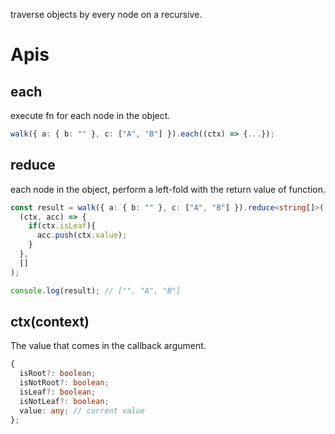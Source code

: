 traverse objects by every node on a recursive.

# Apis

## each

execute fn for each node in the object.

```ts
walk({ a: { b: "" }, c: ["A", "B"] }).each((ctx) => {...});
```

## reduce

each node in the object, perform a left-fold with the return value of function.

```ts
const result = walk({ a: { b: "" }, c: ["A", "B"] }).reduce<string[]>(
  (ctx, acc) => {
    if(ctx.isLeaf){
      acc.push(ctx.value);
    }
  },
  []
);

console.log(result); // ["", "A", "B"]
```

## ctx(context)

The value that comes in the callback argument.

```ts
{
  isRoot?: boolean;
  isNotRoot?: boolean;
  isLeaf?: boolean;
  isNotLeaf?: boolean;
  value: any; // current value
};
```

